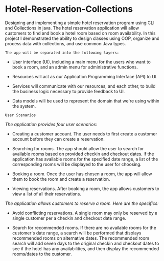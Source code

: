 # Hotel-Reservation-Collections
Designing and implementing a simple hotel reservation program using CLI and Collections in java.
The hotel reservation application will allow customers to find and book a hotel room based on room availability. 
In this project I demonstrated the ability to design classes using OOP, organize and process data with collections, and use common Java types.

```The app will be separated into the following layers:```
- User interface (UI), including a main menu for the users who want to book a room, and an admin menu for administrative functions.
 
- Resources will act as our Application Programming Interface (API) to UI.
  
- Services will communicate with our resources, and each other, to build the business logic necessary to provide feedback to UI.
  
- Data models will be used to represent the domain that we're using within the system.
  
```User Scenarios```

_The application provides four user scenarios:_
- Creating a customer account. The user needs to first create a customer account before they can create a reservation.
  
- Searching for rooms. The app should allow the user to search for available rooms based on provided checkin and checkout dates. If the application has available rooms for the      specified date range, a list of the corresponding rooms will be displayed to the user for choosing.
  
- Booking a room. Once the user has chosen a room, the app will allow them to book the room and create a reservation.
  
- Viewing reservations. After booking a room, the app allows customers to view a list of all their reservations.

_The application allows customers to reserve a room. Here are the specifics:_

- Avoid conflicting reservations. A single room may only be reserved by a single customer per a checkin and checkout date range.
  
- Search for recommended rooms. If there are no available rooms for the customer's date range, a search will be performed that displays recommended rooms on alternative dates.
  The   recommended room search will add seven days to the original checkin and checkout dates to see if the hotel has any availabilities, and then display the recommended  
  rooms/dates     to the customer.
